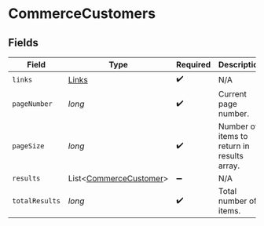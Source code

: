 # CommerceCustomers


## Fields

| Field                                                             | Type                                                              | Required                                                          | Description                                                       |
| ----------------------------------------------------------------- | ----------------------------------------------------------------- | ----------------------------------------------------------------- | ----------------------------------------------------------------- |
| `links`                                                           | [Links](../../models/shared/Links.md)                             | :heavy_check_mark:                                                | N/A                                                               |
| `pageNumber`                                                      | *long*                                                            | :heavy_check_mark:                                                | Current page number.                                              |
| `pageSize`                                                        | *long*                                                            | :heavy_check_mark:                                                | Number of items to return in results array.                       |
| `results`                                                         | List<[CommerceCustomer](../../models/shared/CommerceCustomer.md)> | :heavy_minus_sign:                                                | N/A                                                               |
| `totalResults`                                                    | *long*                                                            | :heavy_check_mark:                                                | Total number of items.                                            |